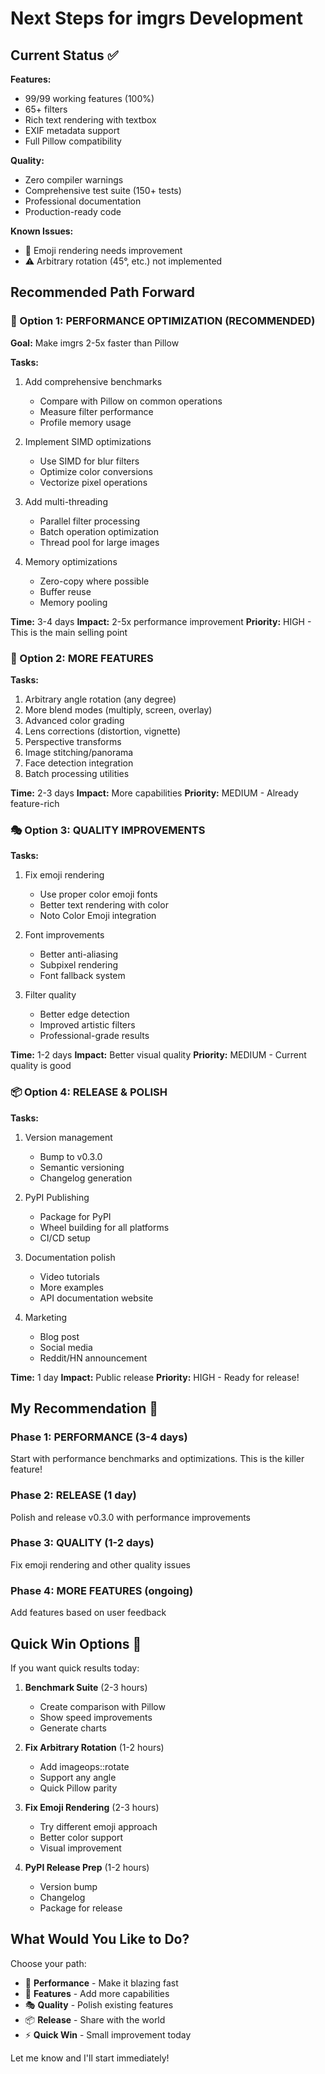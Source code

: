 # Next Steps for imgrs Development

## Current Status ✅

**Features:**
- 99/99 working features (100%)
- 65+ filters
- Rich text rendering with textbox
- EXIF metadata support
- Full Pillow compatibility

**Quality:**
- Zero compiler warnings
- Comprehensive test suite (150+ tests)
- Professional documentation
- Production-ready code

**Known Issues:**
- 📌 Emoji rendering needs improvement
- ⚠️ Arbitrary rotation (45°, etc.) not implemented

## Recommended Path Forward

### 🚀 Option 1: PERFORMANCE OPTIMIZATION (RECOMMENDED)

**Goal:** Make imgrs 2-5x faster than Pillow

**Tasks:**
1. Add comprehensive benchmarks
   - Compare with Pillow on common operations
   - Measure filter performance
   - Profile memory usage

2. Implement SIMD optimizations
   - Use SIMD for blur filters
   - Optimize color conversions
   - Vectorize pixel operations

3. Add multi-threading
   - Parallel filter processing
   - Batch operation optimization
   - Thread pool for large images

4. Memory optimizations
   - Zero-copy where possible
   - Buffer reuse
   - Memory pooling

**Time:** 3-4 days
**Impact:** 2-5x performance improvement
**Priority:** HIGH - This is the main selling point

### 🎨 Option 2: MORE FEATURES

**Tasks:**
1. Arbitrary angle rotation (any degree)
2. More blend modes (multiply, screen, overlay)
3. Advanced color grading
4. Lens corrections (distortion, vignette)
5. Perspective transforms
6. Image stitching/panorama
7. Face detection integration
8. Batch processing utilities

**Time:** 2-3 days
**Impact:** More capabilities
**Priority:** MEDIUM - Already feature-rich

### 🎭 Option 3: QUALITY IMPROVEMENTS

**Tasks:**
1. Fix emoji rendering
   - Use proper color emoji fonts
   - Better text rendering with color
   - Noto Color Emoji integration

2. Font improvements
   - Better anti-aliasing
   - Subpixel rendering
   - Font fallback system

3. Filter quality
   - Better edge detection
   - Improved artistic filters
   - Professional-grade results

**Time:** 1-2 days
**Impact:** Better visual quality
**Priority:** MEDIUM - Current quality is good

### 📦 Option 4: RELEASE & POLISH

**Tasks:**
1. Version management
   - Bump to v0.3.0
   - Semantic versioning
   - Changelog generation

2. PyPI Publishing
   - Package for PyPI
   - Wheel building for all platforms
   - CI/CD setup

3. Documentation polish
   - Video tutorials
   - More examples
   - API documentation website

4. Marketing
   - Blog post
   - Social media
   - Reddit/HN announcement

**Time:** 1 day
**Impact:** Public release
**Priority:** HIGH - Ready for release!

## My Recommendation 🎯

### Phase 1: PERFORMANCE (3-4 days)
Start with performance benchmarks and optimizations. This is the killer feature!

### Phase 2: RELEASE (1 day)
Polish and release v0.3.0 with performance improvements

### Phase 3: QUALITY (1-2 days)
Fix emoji rendering and other quality issues

### Phase 4: MORE FEATURES (ongoing)
Add features based on user feedback

## Quick Win Options 🏃

If you want quick results today:

1. **Benchmark Suite** (2-3 hours)
   - Create comparison with Pillow
   - Show speed improvements
   - Generate charts

2. **Fix Arbitrary Rotation** (1-2 hours)
   - Add imageops::rotate
   - Support any angle
   - Quick Pillow parity

3. **Fix Emoji Rendering** (2-3 hours)
   - Try different emoji approach
   - Better color support
   - Visual improvement

4. **PyPI Release Prep** (1-2 hours)
   - Version bump
   - Changelog
   - Package for release

## What Would You Like to Do?

Choose your path:
- 🚀 **Performance** - Make it blazing fast
- 🎨 **Features** - Add more capabilities  
- 🎭 **Quality** - Polish existing features
- 📦 **Release** - Share with the world
- ⚡ **Quick Win** - Small improvement today

Let me know and I'll start immediately!
